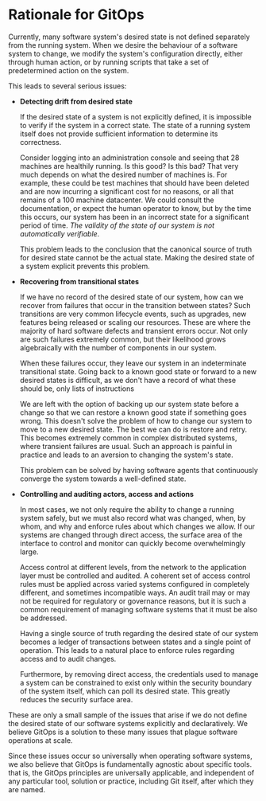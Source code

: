 # Rationale for GitOps

Currently, many software system's desired state is not defined separately from the running system.
When we desire the behaviour of a software system to change, we modify the system's configuration directly, either through human action, or by running scripts that take a set of predetermined action on the system.

This leads to several serious issues:

- **Detecting drift from desired state**

    If the desired state of a system is not explicitly defined, it is impossible to verify if the system in a correct state. The state of a running system itself does not provide sufficient information to determine its correctness. 
    
    Consider logging into an administration console and seeing that 28 machines are healthily running.
    Is this good? Is this bad? That very much depends on what the desired number of machines is.
    For example, these could be test machines that should have been deleted and are now incurring a significant cost for no reasons, or all that remains of a 100 machine datacenter.
    We could consult the documentation, or expect the human operator to know, but by the time this occurs, our system has been in an incorrect state for a significant period of time. _The validity of the state of our system is not automatically verifiable_.

    This problem leads to the conclusion that the canonical source of truth for desired state cannot be the actual state. 
    Making the desired state of a system explicit prevents this problem.
    
- **Recovering from transitional states**

    If we have no record of the desired state of our system, how can we recover from failures that occur in the transition between states? 
    Such transitions are very common lifecycle events, such as upgrades, new features being released or scaling our resources. These are where the majority of hard software defects and transient errors occur.
    Not only are such failures extremely common, but their likelihood grows algebraically with the number of components in our system.
    
    When these failures occur, they leave our system in an indeterminate transitional state. Going back to a known good state or forward to a new desired states is difficult, as we don't have a record of what these should be, only lists of instructions
    
    We are left with the option of backing up our system state before a change so that we can restore a known good state if something goes wrong.
    This doesn't solve the problem of how to change our system to move to a new desired state. The best we can do is restore and retry. 
    This becomes extremely common in complex distributed systems, where transient failures are usual.
    Such an approach is painful in practice and leads to an aversion to changing the system's state.
    
    This problem can be solved by having software agents that continuously converge the system towards a well-defined state. 
    
- **Controlling and auditing actors, access and actions**
    
    In most cases, we not only require the ability to change a running system safely, but we must also record what was changed, when, by whom, and why and enforce rules about which changes we allow.
    If our systems are changed through direct access, the surface area of the interface to control and monitor can quickly become overwhelmingly large. 
    
    Access control at different levels, from the network to the application layer must be controlled and audited. A coherent set of access control rules must be applied across varied systems configured in completely different, and sometimes incompatible ways. 
    An audit trail may or may not be required for regulatory or governance reasons, but it is such a common requirement of managing software systems that it must be also be addressed.
    
    Having a single source of truth regarding the desired state of our system becomes a ledger of transactions between states and a single point of operation. This leads to a natural place to enforce rules regarding access and to audit changes. 

    Furthermore, by removing direct access, the credentials used to manage a system can be constrained to exist only within the security boundary of the system itself, which can poll its desired state. This greatly reduces the security surface area.

These are only a small sample of the issues that arise if we do not define the desired state of our software systems explicitly and declaratively. We believe GitOps is a solution to these many issues that plague software operations at scale. 

Since these issues occur so universally when operating software systems, we also believe that GitOps is fundamentally agnostic about specific tools. that is, the GitOps principles are universally applicable, and independent of any particular tool, solution or practice, including Git itself, after which they are named.
